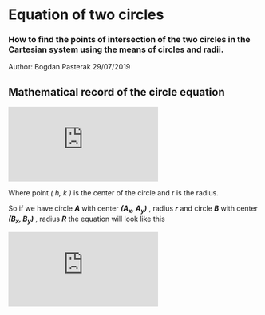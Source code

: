 # Equation of two circles
### How to find the points of intersection of the two circles in the Cartesian system using the means of circles and radii.
Author: Bogdan Pasterak
29/07/2019

## Mathematical record of the circle equation

![](https://latex.codecogs.com/gif.latex?%28x-h%29%5E2&plus;%20%28y-k%29%5E2%3D%20r%5E2)

Where point  _( h, k )_ is the center of the circle and r is the radius.

So if we have circle **_A_** with center **_(A<sub>x</sub>, A<sub>y</sub>)_** , radius **_r_**
and circle **_B_** with center **_(B<sub>x</sub>, B<sub>y</sub>)_** , radius **_R_**
the equation will look like this


![](https://latex.codecogs.com/gif.latex?%5Cbegin%7Bcases%7D%20%28x-A_x%29%5E2&plus;%20%28y-A_y%29%5E2%3D%20r%5E2%5C%5C%20%28x-B_x%29%5E2&plus;%20%28y-B_y%29%5E2%3D%20R%5E2%20%5Cend%7Bcases%7D)


